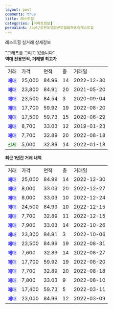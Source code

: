 ```yaml
---
layout: post
comments: true
title: 레스트힐
categories: [아파트정보]
permalink: /apt/강원도영월군영월읍하송리레스트힐
---
```


레스트힐 실거래 상세정보

<script type="text/javascript">
  google.charts.load('current', {'packages':['line', 'corechart']});
  google.charts.setOnLoadCallback(drawChart);

  function drawChart() {
    var data = new google.visualization.DataTable();
    data.addColumn('date', '거래일');
    data.addColumn('number', "매매");
    data.addColumn('number', "전세");
    data.addColumn('number', "전매");

    data.addRows([[new Date(Date.parse("2022-12-30")), 25000, null, null], [new Date(Date.parse("2022-12-27")), 8000, null, null], [new Date(Date.parse("2022-12-24")), 8000, null, null], [new Date(Date.parse("2022-12-15")), 24500, null, null], [new Date(Date.parse("2022-12-15")), 7700, null, null], [new Date(Date.parse("2022-10-26")), 7900, null, null], [new Date(Date.parse("2022-10-06")), 23300, null, null], [new Date(Date.parse("2022-08-31")), 23500, null, null], [new Date(Date.parse("2022-08-27")), 7600, null, null], [new Date(Date.parse("2022-08-20")), 17700, null, null], [new Date(Date.parse("2022-08-18")), 7700, null, null], [new Date(Date.parse("2022-08-10")), 7800, null, null], [new Date(Date.parse("2022-03-11")), 17400, null, null], [new Date(Date.parse("2022-03-09")), 23000, null, null]]);

    var options = {
      hAxis: {
        format: 'yyyy/MM/dd'
      },    
      lineWidth: 0,
      pointsVisible: true,    
      title: '최근 1년간 유형별 실거래가 분포',
      legend: { position: 'bottom' }
    };

    var formatter = new google.visualization.NumberFormat({pattern:'###,###'} );
    formatter.format(data, 1);
    formatter.format(data, 2);
    
    setTimeout(function() {
        var chart = new google.visualization.LineChart(document.getElementById('columnchart_material'));
        chart.draw(data, (options));
        document.getElementById('loading').style.display = 'none';
    }, 200);
  }
</script>


<div id="loading" style="z-index:20; display: block; margin-left: 0px">"그래프를 그리고 있습니다"</div>
<div id="columnchart_material" style="width: 95%; margin-left: 0px; display: block"></div>
<!-- contents start -->
<b>역대 전용면적, 거래별 최고가</b>
<table class="sortable">
    <tr>
      <td>거래</td>
      <td>가격</td>
      <td>면적</td>
      <td>층</td>
      <td>거래일</td>
    </tr>
        <tr>
          <td><a style="color: blue">매매</a></td>
          <td>25,000</td>
          <td>84.99</td>
          <td>14</td>
          <td>2022-12-30</td>
        </tr>            <tr>
          <td><a style="color: blue">매매</a></td>
          <td>23,800</td>
          <td>84.91</td>
          <td>20</td>
          <td>2021-05-20</td>
        </tr>            <tr>
          <td><a style="color: blue">매매</a></td>
          <td>23,500</td>
          <td>84.54</td>
          <td>3</td>
          <td>2020-09-04</td>
        </tr>            <tr>
          <td><a style="color: blue">매매</a></td>
          <td>17,700</td>
          <td>59.92</td>
          <td>19</td>
          <td>2022-08-20</td>
        </tr>            <tr>
          <td><a style="color: blue">매매</a></td>
          <td>17,500</td>
          <td>59.73</td>
          <td>15</td>
          <td>2020-06-29</td>
        </tr>            <tr>
          <td><a style="color: blue">매매</a></td>
          <td>8,700</td>
          <td>33.03</td>
          <td>12</td>
          <td>2019-01-23</td>
        </tr>            <tr>
          <td><a style="color: blue">매매</a></td>
          <td>7,700</td>
          <td>32.89</td>
          <td>20</td>
          <td>2022-08-18</td>
        </tr>        
        <tr>
              <td><a style="color: darkgreen">전세</a></td>
              <td>5,000</td>
              <td>32.89</td>
              <td>14</td>
              <td>2022-01-18</td>
            </tr>        
    
</table>

<b>최근 1년간 거래 내역</b>

<table class="sortable">
    <tr>
      <td>거래</td>
      <td>가격</td>
      <td>면적</td>
      <td>층</td>
      <td>거래일</td>
    </tr>
    <tr>
      <td><a style="color: blue">매매</a></td>
      <td>25,000</td>
      <td>84.99</td>
      <td>14</td>
      <td>2022-12-30</td>
    </tr>          <tr>
      <td><a style="color: blue">매매</a></td>
      <td>8,000</td>
      <td>33.03</td>
      <td>20</td>
      <td>2022-12-27</td>
    </tr>          <tr>
      <td><a style="color: blue">매매</a></td>
      <td>8,000</td>
      <td>33.03</td>
      <td>10</td>
      <td>2022-12-24</td>
    </tr>          <tr>
      <td><a style="color: blue">매매</a></td>
      <td>24,500</td>
      <td>84.99</td>
      <td>10</td>
      <td>2022-12-15</td>
    </tr>          <tr>
      <td><a style="color: blue">매매</a></td>
      <td>7,700</td>
      <td>32.89</td>
      <td>11</td>
      <td>2022-12-15</td>
    </tr>          <tr>
      <td><a style="color: blue">매매</a></td>
      <td>7,900</td>
      <td>33.03</td>
      <td>14</td>
      <td>2022-10-26</td>
    </tr>          <tr>
      <td><a style="color: blue">매매</a></td>
      <td>23,300</td>
      <td>84.91</td>
      <td>3</td>
      <td>2022-10-06</td>
    </tr>          <tr>
      <td><a style="color: blue">매매</a></td>
      <td>23,500</td>
      <td>84.99</td>
      <td>19</td>
      <td>2022-08-31</td>
    </tr>          <tr>
      <td><a style="color: blue">매매</a></td>
      <td>7,600</td>
      <td>32.89</td>
      <td>14</td>
      <td>2022-08-27</td>
    </tr>          <tr>
      <td><a style="color: blue">매매</a></td>
      <td>17,700</td>
      <td>59.92</td>
      <td>19</td>
      <td>2022-08-20</td>
    </tr>          <tr>
      <td><a style="color: blue">매매</a></td>
      <td>7,700</td>
      <td>32.89</td>
      <td>20</td>
      <td>2022-08-18</td>
    </tr>          <tr>
      <td><a style="color: blue">매매</a></td>
      <td>7,800</td>
      <td>33.03</td>
      <td>9</td>
      <td>2022-08-10</td>
    </tr>          <tr>
      <td><a style="color: blue">매매</a></td>
      <td>17,400</td>
      <td>59.73</td>
      <td>5</td>
      <td>2022-03-11</td>
    </tr>          <tr>
      <td><a style="color: blue">매매</a></td>
      <td>23,000</td>
      <td>84.99</td>
      <td>12</td>
      <td>2022-03-09</td>
    </tr>      </table>
<!-- contents end -->    

